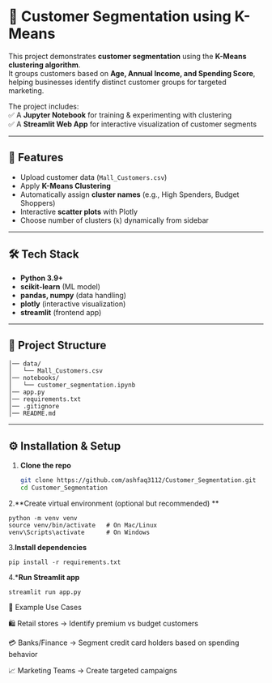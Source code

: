 # 🛒 Customer Segmentation using K-Means

This project demonstrates **customer segmentation** using the **K-Means clustering algorithm**.  
It groups customers based on **Age, Annual Income, and Spending Score**, helping businesses identify distinct customer groups for targeted marketing.  

The project includes:  
✅ A **Jupyter Notebook** for training & experimenting with clustering  
✅ A **Streamlit Web App** for interactive visualization of customer segments  

---

## 🚀 Features
- Upload customer data (`Mall_Customers.csv`)  
- Apply **K-Means Clustering**  
- Automatically assign **cluster names** (e.g., High Spenders, Budget Shoppers)  
- Interactive **scatter plots** with Plotly  
- Choose number of clusters (`k`) dynamically from sidebar  

---

## 🛠️ Tech Stack
- **Python 3.9+**  
- **scikit-learn** (ML model)  
- **pandas, numpy** (data handling)  
- **plotly** (interactive visualization)  
- **streamlit** (frontend app)  

---

## 📂 Project Structure
```Customer_Segmentation/
│── data/
│   └── Mall_Customers.csv
│── notebooks/
│   └── customer_segmentation.ipynb
│── app.py
│── requirements.txt
│── .gitignore
│── README.md
```

---

## ⚙️ Installation & Setup

1. **Clone the repo**
   ```bash
   git clone https://github.com/ashfaq3112/Customer_Segmentation.git
   cd Customer_Segmentation
   ```
   
2.**Create virtual environment (optional but recommended) **
```
python -m venv venv
source venv/bin/activate   # On Mac/Linux
venv\Scripts\activate      # On Windows
```

3.**Install dependencies**
```
pip install -r requirements.txt   

```

4.***Run Streamlit app**
```
streamlit run app.py
```

📌 Example Use Cases

🛍️ Retail stores → Identify premium vs budget customers

💳 Banks/Finance → Segment credit card holders based on spending behavior

📈 Marketing Teams → Create targeted campaigns



